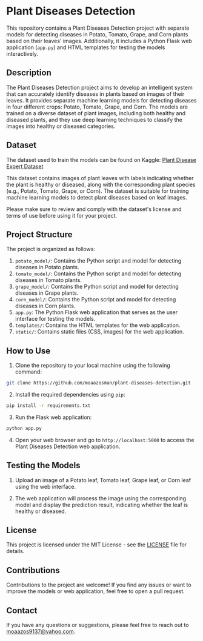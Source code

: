 # Plant Diseases Detection

This repository contains a Plant Diseases Detection project with separate models for detecting diseases in Potato, Tomato, Grape, and Corn plants based on their leaves' images. Additionally, it includes a Python Flask web application (`app.py`) and HTML templates for testing the models interactively.

## Description

The Plant Diseases Detection project aims to develop an intelligent system that can accurately identify diseases in plants based on images of their leaves. It provides separate machine learning models for detecting diseases in four different crops: Potato, Tomato, Grape, and Corn. The models are trained on a diverse dataset of plant images, including both healthy and diseased plants, and they use deep learning techniques to classify the images into healthy or diseased categories.

## Dataset

The dataset used to train the models can be found on Kaggle: [Plant Disease Expert Dataset](https://www.kaggle.com/datasets/sadmansakibmahi/plant-disease-expert)

This dataset contains images of plant leaves with labels indicating whether the plant is healthy or diseased, along with the corresponding plant species (e.g., Potato, Tomato, Grape, or Corn). The dataset is suitable for training machine learning models to detect plant diseases based on leaf images.

Please make sure to review and comply with the dataset's license and terms of use before using it for your project.

## Project Structure

The project is organized as follows:

1. `potato_model/`: Contains the Python script and model for detecting diseases in Potato plants.
2. `tomato_model/`: Contains the Python script and model for detecting diseases in Tomato plants.
3. `grape_model/`: Contains the Python script and model for detecting diseases in Grape plants.
4. `corn_model/`: Contains the Python script and model for detecting diseases in Corn plants.
5. `app.py`: The Python Flask web application that serves as the user interface for testing the models.
6. `templates/`: Contains the HTML templates for the web application.
7. `static/`: Contains static files (CSS, images) for the web application.

## How to Use

1. Clone the repository to your local machine using the following command:

```bash
git clone https://github.com/moaazosman/plant-diseases-detection.git
```

2. Install the required dependencies using `pip`:

```bash
pip install -r requirements.txt
```

3. Run the Flask web application:

```bash
python app.py
```

4. Open your web browser and go to `http://localhost:5000` to access the Plant Diseases Detection web application.

## Testing the Models

1. Upload an image of a Potato leaf, Tomato leaf, Grape leaf, or Corn leaf using the web interface.

2. The web application will process the image using the corresponding model and display the prediction result, indicating whether the leaf is healthy or diseased.

## License

This project is licensed under the MIT License - see the [LICENSE](LICENSE) file for details.

## Contributions

Contributions to the project are welcome! If you find any issues or want to improve the models or web application, feel free to open a pull request.

## Contact

If you have any questions or suggestions, please feel free to reach out to moaazos9137@yahoo.com.

